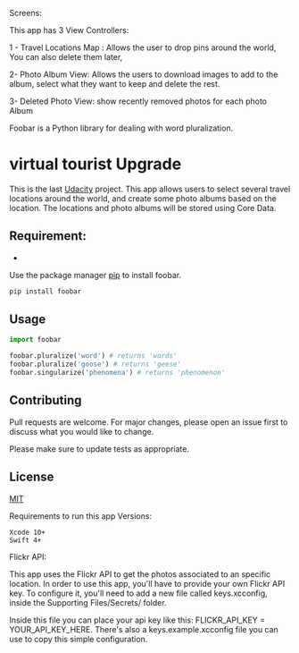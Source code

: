  
Screens:


This app has 3 View Controllers: 


1 - Travel Locations Map :
Allows the user to drop pins around the world, You can also delete them later,

2- Photo Album View:
Allows the users to download images to add to the album, select what they want to keep and delete the rest. 

3- Deleted Photo View:
show recently removed photos for each photo Album


Foobar is a Python library for dealing with word pluralization.

# virtual tourist Upgrade
This is the last [Udacity](https://www.udacity.com/course/ios-developer-nanodegree--nd003) project. This app allows users to select several  travel locations around the world, and create some photo albums based on the location. The locations and photo albums will be stored using Core Data.

## Requirement:
* 

Use the package manager [pip](https://pip.pypa.io/en/stable/) to install foobar.

```bash
pip install foobar
```

## Usage

```python
import foobar

foobar.pluralize('word') # returns 'words'
foobar.pluralize('goose') # returns 'geese'
foobar.singularize('phenomena') # returns 'phenomenon'
```

## Contributing
Pull requests are welcome. For major changes, please open an issue first to discuss what you would like to change.

Please make sure to update tests as appropriate.

## License
[MIT](https://choosealicense.com/licenses/mit/)


Requirements to run this app
Versions:

    Xcode 10+
    Swift 4+

Flickr API:

This app uses the Flickr API to get the photos associated to an specific location. In order to use this app, you'll have to provide your own Flickr API key. To configure it, you'll need to add a new file called keys.xcconfig, inside the Supporting Files/Secrets/ folder.

Inside this file you can place your api key like this: FLICKR_API_KEY = YOUR_API_KEY_HERE. There's also a keys.example.xcconfig file you can use to copy this simple configuration.
